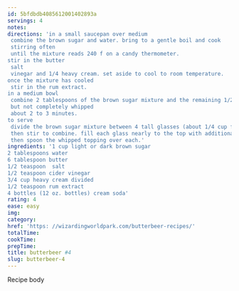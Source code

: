```yaml
---
id: 5bfdbdb4085612001402893a
servings: 4
notes:
directions: 'in a small saucepan over medium
 combine the brown sugar and water. bring to a gentle boil and cook
 stirring often
 until the mixture reads 240 f on a candy thermometer.
stir in the butter
 salt
 vinegar and 1/4 heavy cream. set aside to cool to room temperature.
once the mixture has cooled
 stir in the rum extract.
in a medium bowl
 combine 2 tablespoons of the brown sugar mixture and the remaining 1/2 cup of heavy cream. use an electric mixer to beat until just thickened
 but not completely whipped
 about 2 to 3 minutes.
to serve
 divide the brown sugar mixture between 4 tall glasses (about 1/4 cup for each glass). add 1/4 cup of cream soda to each glass
 then stir to combine. fill each glass nearly to the top with additional cream soda
 then spoon the whipped topping over each.'
ingredients: '1 cup light or dark brown sugar
2 tablespoons water
6 tablespoon butter
1/2 teaspoon  salt
1/2 teaspoon cider vinegar
3/4 cup heavy cream divided
1/2 teaspoon rum extract
4 bottles (12 oz. bottles) cream soda'
rating: 4
ease: easy
img:
category:
href: 'https: //wizardingworldpark.com/butterbeer-recipes/'
totalTime:
cookTime:
prepTime:
title: butterbeer #4
slug: butterbeer-4
---
```

Recipe body